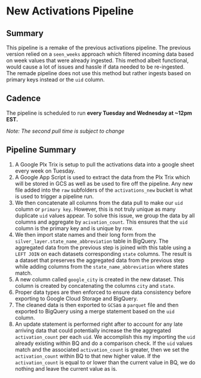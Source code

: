 # New Activations Pipeline

## Summary
This pipeline is a remake of the previous activations pipeline. The previous version relied on a `seen_weeks` approach which filtered incoming data based on week values that were already ingested. This method albeit functional, would cause a lot of issues and hassle if data needed to be re-ingested. The remade pipeline does not use this method but rather ingests based on primary keys instead or the `uid` column.

## Cadence
The pipeline is scheduled to run **every Tuesday and Wednesday at ~12pm EST.**

*Note: The second pull time is subject to change*

## Pipeline Summary

1. A Google Plx Trix is setup to pull the activations data into a google sheet every week on Tuesday.
2. A Google App Script is used to extract the data from the Plx Trix which will be stored in GCS as well as be used to fire off the pipeline. Any new file added into the `raw` subfolders of the `activations_new` bucket is what is used to trigger a pipeline run.
3. We then concatenate all columns from the data pull to make our `uid` column or `primary key`. However, this is not truly unique as many duplicate `uid` values appear. To solve this issue, we group the data by all columns and aggregate by `acivation_count`. This ensures that the `uid` column is the primary key and is unique by row.
4. We then import state names and their long form from the `silver_layer.state_name_abbreviation` table in BigQuery. The aggregated data from the previous step is joined with this table using a `LEFT JOIN` on each datasets corresponding `state` columns. The result is a dataset that preserves the aggregated data from the previous step while adding columns from the `state_name_abbreviation` where states match.
5. A new column called `google_city` is created in the new dataset. This column is created by concatenating the columns `city` and `state`.
6. Proper data types are then enforced to ensure data consistency before exporting to Google Cloud Storage and BigQuery.
7. The cleaned data is then exported to `GCS`as a `parquet` file and then exported to BigQuery using a merge statement based on the `uid` column.
8. An update statement is performed right after to account for any late arriving data that could potentially increase the the aggregated `activation_count` per each `uid`. We accomplish this my importing the `uid` already existing within BQ and do a comparison check. If the `uid` values match and the associated `activation_count` is greater, then we set the `activation_count` within BQ to that new higher value. If the `activation_count` is equal to or lower than the current value in BQ, we do nothing and leave the current value as is.
